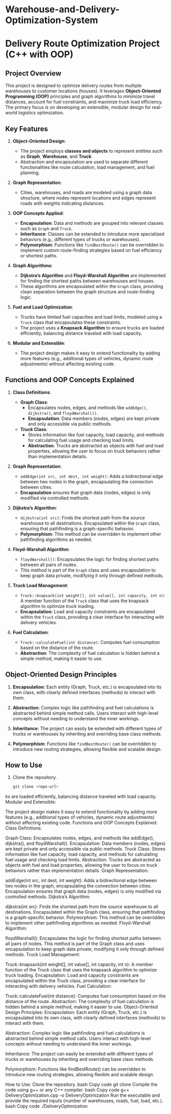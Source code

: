 # Warehouse-and-Delivery-Optimization-System

# Delivery Route Optimization Project (C++ with OOP)

## Project Overview

This project is designed to optimize delivery routes from multiple warehouses to customer locations (houses). It leverages **Object-Oriented Programming (OOP)** principles and graph algorithms to minimize travel distances, account for fuel constraints, and maximize truck load efficiency. The primary focus is on developing an extensible, modular design for real-world logistics optimization.

## Key Features

1. **Object-Oriented Design**: 
   - The project employs **classes and objects** to represent entities such as **Graph**, **Warehouse**, and **Truck**.
   - Abstraction and encapsulation are used to separate different functionalities like route calculation, load management, and fuel planning.

2. **Graph Representation**: 
   - Cities, warehouses, and roads are modeled using a graph data structure, where nodes represent locations and edges represent roads with weights indicating distances.

3. **OOP Concepts Applied**:
   - **Encapsulation**: Data and methods are grouped into relevant classes such as `Graph` and `Truck`.
   - **Inheritance**: Classes can be extended to introduce more specialized behaviors (e.g., different types of trucks or warehouses).
   - **Polymorphism**: Functions like `findBestRoute()` can be overridden to implement custom route-finding strategies based on fuel efficiency or shortest paths.

4. **Graph Algorithms**:
   - **Dijkstra’s Algorithm** and **Floyd-Warshall Algorithm** are implemented for finding the shortest paths between warehouses and houses.
   - These algorithms are encapsulated within the `Graph` class, providing clean separation between the graph structure and route-finding logic.

5. **Fuel and Load Optimization**:
   - Trucks have limited fuel capacities and load limits, modeled using a `Truck` class that encapsulates these constraints.
   - The project uses a **Knapsack Algorithm** to ensure trucks are loaded efficiently, balancing distance traveled with load capacity.

6. **Modular and Extensible**:
   - The project design makes it easy to extend functionality by adding more features (e.g., additional types of vehicles, dynamic route adjustments) without affecting existing code.

## Functions and OOP Concepts Explained

1. **Class Definitions**:
   - **Graph Class**:
     - Encapsulates nodes, edges, and methods like `addEdge()`, `dijkstra()`, and `floydWarshall()`.
     - **Encapsulation**: Data members (nodes, edges) are kept private and only accessible via public methods.
   - **Truck Class**:
     - Stores information like fuel capacity, load capacity, and methods for calculating fuel usage and checking load limits.
     - **Abstraction**: Trucks are abstracted as objects with fuel and load properties, allowing the user to focus on truck behaviors rather than implementation details.

2. **Graph Representation**:
   - `addEdge(int src, int dest, int weight)`: Adds a bidirectional edge between two nodes in the graph, encapsulating the connection between cities.
   - **Encapsulation** ensures that graph data (nodes, edges) is only modified via controlled methods.

3. **Dijkstra’s Algorithm**:
   - `dijkstra(int src)`: Finds the shortest path from the source warehouse to all destinations. Encapsulated within the `Graph` class, ensuring that pathfinding is a graph-specific behavior.
   - **Polymorphism**: This method can be overridden to implement other pathfinding algorithms as needed.

4. **Floyd-Warshall Algorithm**:
   - `floydWarshall()`: Encapsulates the logic for finding shortest paths between all pairs of nodes.
   - This method is part of the `Graph` class and uses encapsulation to keep graph data private, modifying it only through defined methods.

5. **Truck Load Management**:
   - `Truck::knapsack(int weight[], int value[], int capacity, int n)`: A member function of the `Truck` class that uses the knapsack algorithm to optimize truck loading.
   - **Encapsulation**: Load and capacity constraints are encapsulated within the `Truck` class, providing a clear interface for interacting with delivery vehicles.

6. **Fuel Calculation**:
   - `Truck::calculateFuel(int distance)`: Computes fuel consumption based on the distance of the route.
   - **Abstraction**: The complexity of fuel calculation is hidden behind a simple method, making it easier to use.

## Object-Oriented Design Principles

1. **Encapsulation**: Each entity (Graph, Truck, etc.) is encapsulated into its own class, with clearly defined interfaces (methods) to interact with them.
   
2. **Abstraction**: Complex logic like pathfinding and fuel calculations is abstracted behind simple method calls. Users interact with high-level concepts without needing to understand the inner workings.

3. **Inheritance**: The project can easily be extended with different types of trucks or warehouses by inheriting and overriding base class methods.

4. **Polymorphism**: Functions like `findBestRoute()` can be overridden to introduce new routing strategies, allowing flexible and scalable design.

## How to Use

1. Clone the repository.
   ```bash
   git clone <repo-url>
ks are loaded efficiently, balancing distance traveled with load capacity.
Modular and Extensible:

The project design makes it easy to extend functionality by adding more features (e.g., additional types of vehicles, dynamic route adjustments) without affecting existing code.
Functions and OOP Concepts Explained:
Class Definitions:

Graph Class:
Encapsulates nodes, edges, and methods like addEdge(), dijkstra(), and floydWarshall().
Encapsulation: Data members (nodes, edges) are kept private and only accessible via public methods.
Truck Class:
Stores information like fuel capacity, load capacity, and methods for calculating fuel usage and checking load limits.
Abstraction: Trucks are abstracted as objects with fuel and load properties, allowing the user to focus on truck behaviors rather than implementation details.
Graph Representation:

addEdge(int src, int dest, int weight): Adds a bidirectional edge between two nodes in the graph, encapsulating the connection between cities.
Encapsulation ensures that graph data (nodes, edges) is only modified via controlled methods.
Dijkstra’s Algorithm:

dijkstra(int src): Finds the shortest path from the source warehouse to all destinations. Encapsulated within the Graph class, ensuring that pathfinding is a graph-specific behavior.
Polymorphism: This method can be overridden to implement other pathfinding algorithms as needed.
Floyd-Warshall Algorithm:

floydWarshall(): Encapsulates the logic for finding shortest paths between all pairs of nodes.
This method is part of the Graph class and uses encapsulation to keep graph data private, modifying it only through defined methods.
Truck Load Management:

Truck::knapsack(int weight[], int value[], int capacity, int n): A member function of the Truck class that uses the knapsack algorithm to optimize truck loading.
Encapsulation: Load and capacity constraints are encapsulated within the Truck class, providing a clear interface for interacting with delivery vehicles.
Fuel Calculation:

Truck::calculateFuel(int distance): Computes fuel consumption based on the distance of the route.
Abstraction: The complexity of fuel calculation is hidden behind a simple method, making it easier to use.
Object-Oriented Design Principles:
Encapsulation: Each entity (Graph, Truck, etc.) is encapsulated into its own class, with clearly defined interfaces (methods) to interact with them.

Abstraction: Complex logic like pathfinding and fuel calculations is abstracted behind simple method calls. Users interact with high-level concepts without needing to understand the inner workings.

Inheritance: The project can easily be extended with different types of trucks or warehouses by inheriting and overriding base class methods.

Polymorphism: Functions like findBestRoute() can be overridden to introduce new routing strategies, allowing flexible and scalable design.

How to Use:
Clone the repository.
bash
Copy code
git clone <repo-url>
Compile the code using g++ or any C++ compiler.
bash
Copy code
g++ DeliveryOptimization.cpp -o DeliveryOptimization
Run the executable and provide the required inputs (number of warehouses, roads, fuel, load, etc.).
bash
Copy code
./DeliveryOptimization
